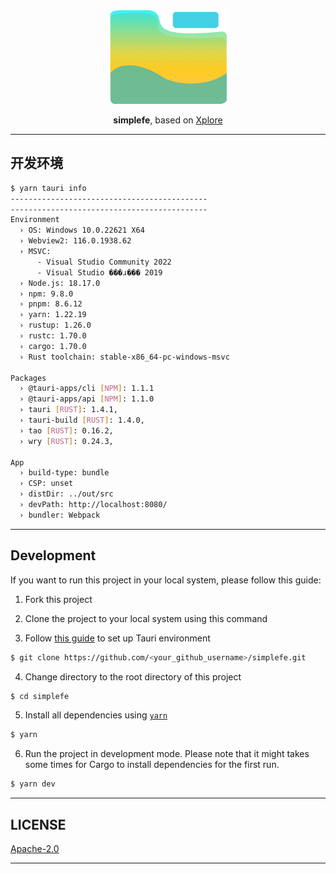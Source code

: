 <div align="center">
<img height=150 src="src-tauri/icons/icon.png" />
</div>

<p align="center"><span><b>simplefe</b>, based on <a href="https://xplorer.space">Xplore</a> </span></p>

---
## 开发环境
```sh
$ yarn tauri info
--------------------------------------------
--------------------------------------------
Environment
  › OS: Windows 10.0.22621 X64
  › Webview2: 116.0.1938.62
  › MSVC:
      - Visual Studio Community 2022
      - Visual Studio ���ɹ��� 2019
  › Node.js: 18.17.0
  › npm: 9.8.0
  › pnpm: 8.6.12
  › yarn: 1.22.19
  › rustup: 1.26.0
  › rustc: 1.70.0
  › cargo: 1.70.0
  › Rust toolchain: stable-x86_64-pc-windows-msvc

Packages
  › @tauri-apps/cli [NPM]: 1.1.1
  › @tauri-apps/api [NPM]: 1.1.0
  › tauri [RUST]: 1.4.1,
  › tauri-build [RUST]: 1.4.0,
  › tao [RUST]: 0.16.2,
  › wry [RUST]: 0.24.3,

App
  › build-type: bundle
  › CSP: unset
  › distDir: ../out/src
  › devPath: http://localhost:8080/
  › bundler: Webpack
```



---

## Development

If you want to run this project in your local system, please follow this guide:

1. Fork this project

2. Clone the project to your local system using this command

3. Follow [this guide](https://tauri.studio/en/docs/getting-started/intro/#setting-up-your-environment) to set up Tauri environment

```sh
$ git clone https://github.com/<your_github_username>/simplefe.git
```

4. Change directory to the root directory of this project

```sh
$ cd simplefe
```

5. Install all dependencies using [`yarn`](https://yarnpkg.com/)

```sh
$ yarn
```

6. Run the project in development mode. Please note that it might takes some times for Cargo to install dependencies for the first run.

```sh
$ yarn dev
```

---

## LICENSE

[Apache-2.0](https://apache.org/licenses/LICENSE-2.0)

---
